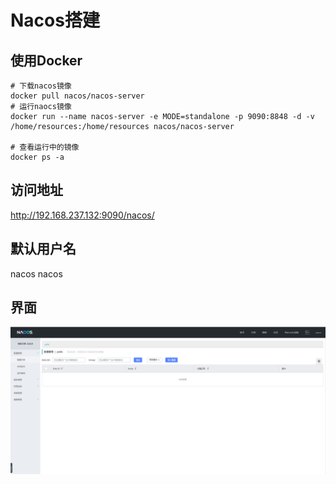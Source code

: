 # Nacos搭建
## 使用Docker
```shell
# 下载nacos镜像
docker pull nacos/nacos-server
# 运行naocs镜像
docker run --name nacos-server -e MODE=standalone -p 9090:8848 -d -v /home/resources:/home/resources nacos/nacos-server

# 查看运行中的镜像
docker ps -a
```
## 访问地址
http://192.168.237.132:9090/nacos/
## 默认用户名
nacos nacos
## 界面
![img.png](../imgs/nacos/img.png)
